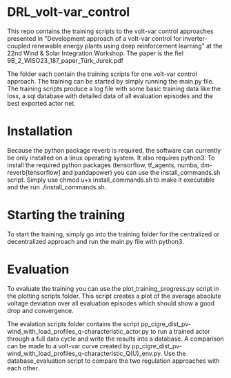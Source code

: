 # DRL_volt-var_control

This repo contains the training scripts to the volt-var control approaches presented in "Development approach of a volt-var control for inverter-coupled renewable energy plants using deep reinforcement learning" at the 22nd Wind & Solar Integration Workshop. The paper is the fiel 9B_2_WISO23_187_paper_Türk_Jurek.pdf

The folder each contain the training scripts for one volt-var control approach. The training can be started by simply running the main.py file.
The training scripts produce a log file with some basic training data like the loss, a sql database with detailed data of all evaluation episodes and the best exported actor net.

# Installation
Because the python package reverb is required, the software can currently be only installed on a linux operating system. It also requires python3.
To install the required python packages (tensorflow, tf_agents, numba, dm-reverb[tensorflow] and pandapower) you can use the install_commands.sh script. Simply use chmod u+x install_commands.sh to make it executable and the run ./install_commands.sh.

# Starting the training
To start the training, simply go into the training folder for the centralized or decentralized approach and run the main.py file with python3.

# Evaluation
To evaluate the training you can use the plot_training_progress.py script in the plotting scripts folder. This script creates a plot of the average absolute voltage deviation over all evaluation episodes which should show a good drop and convergence.

The evalation scripts folder contains the script pp_cigre_dist_pv-wind_with_load_profiles_q-characteristic_actor.py to run a trained actor through a full data cycle and write the results into a database. A comparison can be made to a volt-var curve created by pp_cigre_dist_pv-wind_with_load_profiles_q-characteristic_Q(U)_env.py. Use the database_evaluation script to compare the two regulation approaches with each other.
